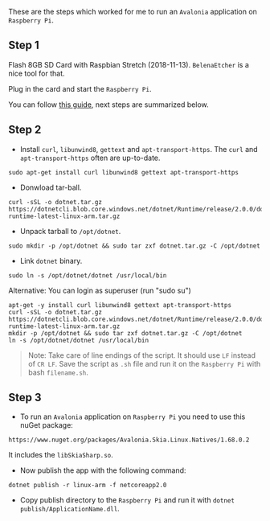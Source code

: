 These are the steps which worked for me to run an `Avalonia` application on `Raspberry Pi`.

## Step 1

Flash 8GB SD Card with Raspbian Stretch (2018-11-13). `BelenaEtcher` is a nice tool for that.

Plug in the card and start the `Raspberry Pi`.

You can follow [this guide](https://blogs.msdn.microsoft.com/david/2017/07/20/setting_up_raspian_and_dotnet_core_2_0_on_a_raspberry_pi/), next steps are summarized below.

## Step 2

* Install `curl`, `libunwind8`, `gettext` and `apt-transport-https`. The `curl` and `apt-transport-https` often are up-to-date.
```
sudo apt-get install curl libunwind8 gettext apt-transport-https
```

* Donwload tar-ball.
```
curl -sSL -o dotnet.tar.gz https://dotnetcli.blob.core.windows.net/dotnet/Runtime/release/2.0.0/dotnet-runtime-latest-linux-arm.tar.gz
```

* Unpack tarball to `/opt/dotnet`.
```
sudo mkdir -p /opt/dotnet && sudo tar zxf dotnet.tar.gz -C /opt/dotnet
```

* Link `dotnet` binary.
```
sudo ln -s /opt/dotnet/dotnet /usr/local/bin
```

Alternative: You can login as superuser (run "sudo su")
```
apt-get -y install curl libunwind8 gettext apt-transport-https
curl -sSL -o dotnet.tar.gz https://dotnetcli.blob.core.windows.net/dotnet/Runtime/release/2.0.0/dotnet-runtime-latest-linux-arm.tar.gz
mkdir -p /opt/dotnet && sudo tar zxf dotnet.tar.gz -C /opt/dotnet
ln -s /opt/dotnet/dotnet /usr/local/bin
```

> Note: Take care of line endings of the script. It should use `LF` instead of `CR LF`. Save the script as `.sh` file and run it on the `Raspberry Pi` with bash `filename.sh`.

## Step 3

* To run an `Avalonia` application on `Raspberry Pi` you need to use this nuGet package:
```
https://www.nuget.org/packages/Avalonia.Skia.Linux.Natives/1.68.0.2
```
It includes the `libSkiaSharp.so`.

* Now publish the app with the following command:
```
dotnet publish -r linux-arm -f netcoreapp2.0
```

* Copy publish directory to the `Raspberry Pi` and run it with `dotnet publish/ApplicationName.dll`.